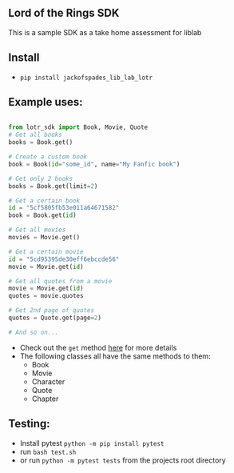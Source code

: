 ## Lord of the Rings SDK
This is a sample SDK as a take home assessment for liblab

## Install
* `pip install jackofspades_lib_lab_lotr`

## Example uses:
```python

from lotr_sdk import Book, Movie, Quote
# Get all books
books = Book.get()

# Create a custom book
book = Book(id="some_id", name="My Fanfic book")

# Get only 2 books
books = Book.get(limit=2)

# Get a certain book
id = "5cf5805fb53e011a64671582"
book = Book.get(id)

# Get all movies
movies = Movie.get()

# Get a certain movie
id = "5cd95395de30eff6ebccde56"
movie = Movie.get(id)

# Get all quotes from a movie
movie = Movie.get(id)
quotes = movie.quotes

# Get 2nd page of quotes
quotes = Quote.get(page=2)

# And so on...
```
* Check out the `get` method [here](https://github.com/JackofSpades707/jackofspades707-liblab-sdk/blob/master/lotr_sdk/mixins.py) for more details
* The following classes all have the same methods to them:
  - Book
  - Movie
  - Character
  - Quote
  - Chapter

## Testing:
* Install pytest `python -m pip install pytest`
* run `bash test.sh`
* or run `python -m pytest tests` from the projects root directory

